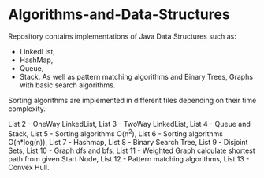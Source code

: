 # Algorithms-and-Data-Structures

Repository contains implementations of Java Data Structures such as:
- LinkedList,
- HashMap,
- Queue,
- Stack.
As well as pattern matching algorithms and Binary Trees, Graphs with basic search algorithms.

Sorting algorithms are implemented in different files depending on their time complexity. 

List 2 - OneWay LinkedList,
List 3 - TwoWay LinkedList,
List 4 - Queue and Stack,
List 5 - Sorting algorithms O(n<sup>2</sup>),
List 6 - Sorting algorithms O(n*log(n)),
List 7 - Hashmap,
List 8 - Binary Search Tree,
List 9 - Disjoint Sets,
List 10 - Graph dfs and bfs,
List 11 - Weighted Graph calculate shortest path from given Start Node,
List 12 - Pattern matching algorithms,
List 13 - Convex Hull.

